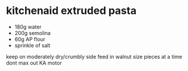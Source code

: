 # kitchenaid extruded pasta

- 180g water
- 200g semolina
- 60g AP flour
- sprinkle of salt

keep on moderately dry/crumbly side
feed in walnut size pieces at a time
dont max out KA motor
